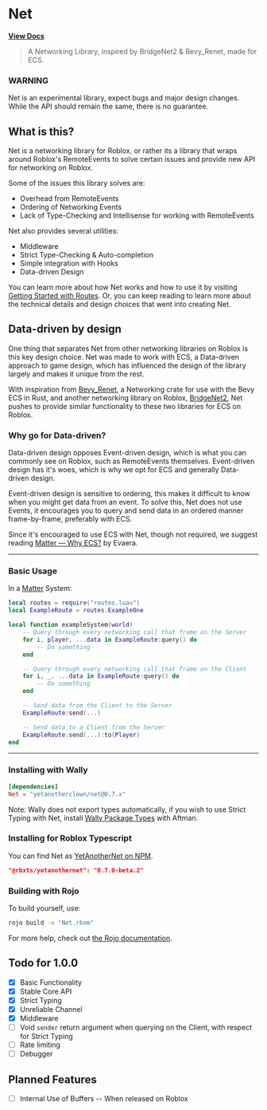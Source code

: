 # Net
**[View Docs](https://yetanotherclown.github.io/Net/)**

> A Networking Library, inspired by BridgeNet2 & Bevy_Renet, made for ECS.

### WARNING

Net is an experimental library, expect bugs and major design changes. While the API
should remain the same, there is no guarantee.

## What is this?

Net is a networking library for Roblox, or rather its a library that wraps around Roblox's RemoteEvents to solve certain issues and provide new API for networking on Roblox.

Some of the issues this library solves are:
- Overhead from RemoteEvents
- Ordering of Networking Events
- Lack of Type-Checking and Intellisense for working with RemoteEvents

Net also provides several utilities:
- Middleware
- Strict Type-Checking & Auto-completion
- Simple integration with Hooks
- Data-driven Design

You can learn more about how Net works and how to use it by visiting [Getting Started with Routes](/docs/getting-started/routes). Or, you can keep reading to learn more about the technical details and design choices that went into creating Net.

## Data-driven by design

One thing that separates Net from other networking libraries on Roblox is this key design choice. Net was made to work with ECS, a Data-driven approach to game design, which has influenced the design of the library largely and makes it unique from the rest.

With inspiration from [Bevy_Renet](https://github.com/lucaspoffo/renet/tree/master/bevy_renet), a Networking crate for use with the Bevy ECS in Rust, and another networking library on Roblox, [BridgeNet2](https://ffrostflame.github.io/BridgeNet2/), Net pushes to provide similar functionality to these two libraries for ECS on Roblox.

### Why go for Data-driven?

Data-driven design opposes Event-driven design, which is what you can commonly see on Roblox, such as RemoteEvents themselves. Event-driven design has it's woes, which is why we opt for ECS and generally Data-driven design.

Event-driven design is sensitive to ordering, this makes it difficult to know when you might get data from an event. To solve this, Net does not use Events, it encourages you to query and send data in an ordered manner frame-by-frame, preferably with ECS.

Since it's encouraged to use ECS with Net, though not required, we suggest reading [Matter — Why ECS?](https://eryn.io/matter/docs/WhyECS) by Evaera.

---

### Basic Usage

In a [Matter](https://github.com/evaera/matter) System:
```lua
local routes = require("routes.luau")
local ExampleRoute = routes.ExampleOne

local function exampleSystem(world)
    -- Query through every networking call that frame on the Server
    for i, player, ...data in ExampleRoute:query() do
        -- Do something
    end

    -- Query through every networking call that frame on the Client
    for i, _, ...data in ExampleRoute:query() do
        -- Do something
    end

    -- Send data from the Client to the Server
    ExampleRoute:send(...)

    -- Send data to a Client from the Server
    ExampleRoute:send(...):to(Player)
end
```

---

### Installing with Wally

```toml
[dependencies]
Net = "yetanotherclown/net@0.7.x"
```

Note: Wally does not export types automatically, if you wish to use Strict Typing with Net, install [Wally Package Types](https://github.com/JohnnyMorganz/wally-package-types) with Aftman.

### Installing for Roblox Typescript

You can find Net as [YetAnotherNet on NPM](https://www.npmjs.com/package/@rbxts/yetanothernet).

```json
"@rbxts/yetanothernet": "0.7.0-beta.2"
```

### Building with Rojo

To build yourself, use: 
```bash
rojo build -o "Net.rbxm"
```

For more help, check out [the Rojo documentation](https://rojo.space/docs).

## Todo for 1.0.0

- [x] Basic Functionality
- [x] Stable Core API
- [x] Strict Typing
- [x] Unreliable Channel
- [X] Middleware
- [ ] Void ``sender`` return argument when querying on the Client, with respect for Strict Typing
- [ ] Rate limiting
- [ ] Debugger

## Planned Features

- [ ] Internal Use of Buffers -- When released on Roblox
